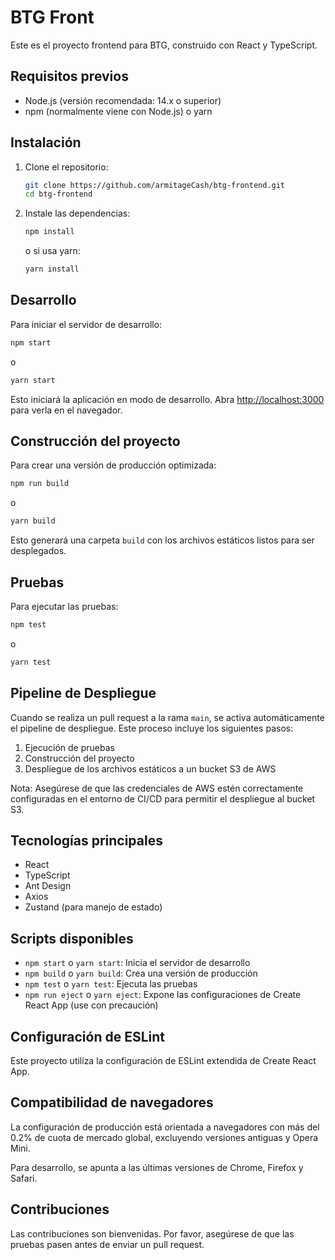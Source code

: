 # BTG Front

Este es el proyecto frontend para BTG, construido con React y TypeScript.

## Requisitos previos

- Node.js (versión recomendada: 14.x o superior)
- npm (normalmente viene con Node.js) o yarn

## Instalación

1. Clone el repositorio:

   ```bash
   git clone https://github.com/armitageCash/btg-frontend.git
   cd btg-frontend
   ```

2. Instale las dependencias:
   ```bash
   npm install
   ```
   o si usa yarn:
   ```bash
   yarn install
   ```

## Desarrollo

Para iniciar el servidor de desarrollo:

```bash
npm start
```

o

```bash
yarn start
```

Esto iniciará la aplicación en modo de desarrollo. Abra [http://localhost:3000](http://localhost:3000) para verla en el navegador.

## Construcción del proyecto

Para crear una versión de producción optimizada:

```bash
npm run build
```

o

```bash
yarn build
```

Esto generará una carpeta `build` con los archivos estáticos listos para ser desplegados.

## Pruebas

Para ejecutar las pruebas:

```bash
npm test
```

o

```bash
yarn test
```

## Pipeline de Despliegue

Cuando se realiza un pull request a la rama `main`, se activa automáticamente el pipeline de despliegue. Este proceso incluye los siguientes pasos:

1. Ejecución de pruebas
2. Construcción del proyecto
3. Despliegue de los archivos estáticos a un bucket S3 de AWS

Nota: Asegúrese de que las credenciales de AWS estén correctamente configuradas en el entorno de CI/CD para permitir el despliegue al bucket S3.

## Tecnologías principales

- React
- TypeScript
- Ant Design
- Axios
- Zustand (para manejo de estado)

## Scripts disponibles

- `npm start` o `yarn start`: Inicia el servidor de desarrollo
- `npm build` o `yarn build`: Crea una versión de producción
- `npm test` o `yarn test`: Ejecuta las pruebas
- `npm run eject` o `yarn eject`: Expone las configuraciones de Create React App (use con precaución)

## Configuración de ESLint

Este proyecto utiliza la configuración de ESLint extendida de Create React App.

## Compatibilidad de navegadores

La configuración de producción está orientada a navegadores con más del 0.2% de cuota de mercado global, excluyendo versiones antiguas y Opera Mini.

Para desarrollo, se apunta a las últimas versiones de Chrome, Firefox y Safari.

## Contribuciones

Las contribuciones son bienvenidas. Por favor, asegúrese de que las pruebas pasen antes de enviar un pull request.
